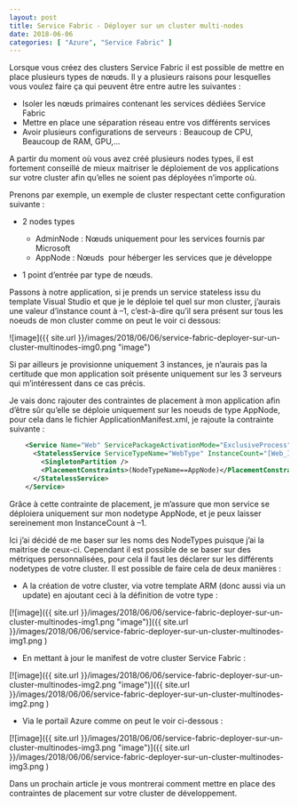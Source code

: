```yaml
---
layout: post
title: Service Fabric - Déployer sur un cluster multi-nodes
date: 2018-06-06
categories: [ "Azure", "Service Fabric" ]
---
```

  

Lorsque vous créez des clusters Service Fabric il est possible de mettre en place plusieurs types de nœuds. Il y a plusieurs raisons pour lesquelles vous voulez faire ça qui peuvent être entre autre les suivantes :

*   Isoler les nœuds primaires contenant les services dédiées Service Fabric
*   Mettre en place une séparation réseau entre vos différents services
*   Avoir plusieurs configurations de serveurs : Beaucoup de CPU, Beaucoup de RAM, GPU,...

  

A partir du moment où vous avez créé plusieurs nodes types, il est fortement conseillé de mieux maitriser le déploiement de vos applications sur votre cluster afin qu’elles ne soient pas déployées n’importe où.

Prenons par exemple, un exemple de cluster respectant cette configuration suivante :

*   2 nodes types
    *   AdminNode : Nœuds uniquement pour les services fournis par Microsoft
    *   AppNode : Nœuds  pour héberger les services que je développe

*   1 point d’entrée par type de nœuds.

  

Passons à notre application, si je prends un service stateless issu du template Visual Studio et que je le déploie tel quel sur mon cluster, j’aurais une valeur d’instance count à –1, c’est-à-dire qu’il sera présent sur tous les noeuds de mon cluster comme on peut le voir ci dessous:

![image]({{ site.url }}/images/2018/06/06/service-fabric-deployer-sur-un-cluster-multinodes-img0.png "image")

Si par ailleurs je provisionne uniquement 3 instances, je n’aurais pas la certitude que mon application soit présente uniquement sur les 3 serveurs qui m’intéressent dans ce cas précis.

  

Je vais donc rajouter des contraintes de placement à mon application afin d’être sûr qu’elle se déploie uniquement sur les noeuds de type AppNode, pour cela dans le fichier ApplicationManifest.xml, je rajoute la contrainte suivante :

```xml
    <Service Name="Web" ServicePackageActivationMode="ExclusiveProcess">  
      <StatelessService ServiceTypeName="WebType" InstanceCount="[Web_InstanceCount]">  
        <SingletonPartition />  
        <PlacementConstraints>(NodeTypeName==AppNode)</PlacementConstraints>  
      </StatelessService>  
    </Service>
```
  

Grâce à cette contrainte de placement, je m’assure que mon service se déploiera uniquement sur mon nodetype AppNode, et je peux laisser sereinement mon InstanceCount à –1.

Ici j’ai décidé de me baser sur les noms des NodeTypes puisque j’ai la maitrise de ceux-ci. Cependant il est possible de se baser sur des métriques personnalisées, pour cela il faut les déclarer sur les différents nodetypes de votre cluster. Il est possible de faire cela de deux manières :

*   A la création de votre cluster, via votre template ARM (donc aussi via un update) en ajoutant ceci à la définition de votre type :

[![image]({{ site.url }}/images/2018/06/06/service-fabric-deployer-sur-un-cluster-multinodes-img1.png "image")]({{ site.url }}/images/2018/06/06/service-fabric-deployer-sur-un-cluster-multinodes-img1.png )

*   En mettant à jour le manifest de votre cluster Service Fabric :

[![image]({{ site.url }}/images/2018/06/06/service-fabric-deployer-sur-un-cluster-multinodes-img2.png "image")]({{ site.url }}/images/2018/06/06/service-fabric-deployer-sur-un-cluster-multinodes-img2.png )

*   Via le portail Azure comme on peut le voir ci-dessous :

[![image]({{ site.url }}/images/2018/06/06/service-fabric-deployer-sur-un-cluster-multinodes-img3.png "image")]({{ site.url }}/images/2018/06/06/service-fabric-deployer-sur-un-cluster-multinodes-img3.png )

  

Dans un prochain article je vous montrerai comment mettre en place des contraintes de placement sur votre cluster de développement.
